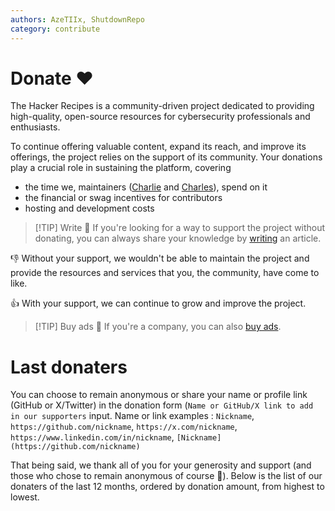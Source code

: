 ```yaml
---
authors: AzeTIIx, ShutdownRepo
category: contribute
---
```


# Donate ❤️

The Hacker Recipes is a community-driven project dedicated to providing high-quality, open-source resources for cybersecurity professionals and enthusiasts. 

To continue offering valuable content, expand its reach, and improve its offerings, the project relies on the support of its community. 
Your donations play a crucial role in sustaining the platform, covering 
- the time we, maintainers ([Charlie](https://www.linkedin.com/in/nwodtuhs/) and [Charles](https://www.linkedin.com/in/charlesaimin/)), spend on it
- the financial or swag incentives for contributors
- hosting and development costs 

> [!TIP] Write 📝
> If you're looking for a way to support the project without donating, you can always share your knowledge by [writing](/contributing/write.md) an article.

:-1: Without your support, we wouldn't be able to maintain the project and provide the resources and services that you, the community, have come to like.

:+1: With your support, we can continue to grow and improve the project.

<DonationPricingTable />

> [!TIP] Buy ads 🌟
> If you're a company, you can also [buy ads](/contributing/ads.md).

<!-- > [!IMPORTANT] Shop 🛍️
> If you prefer to support the project while getting something in return, you can also [shop](https://thehacker.recipes/) some of our merch.-->

# Last donaters

You can choose to remain anonymous or share your name or profile link (GitHub or X/Twitter) in the donation form (`Name or GitHub/X link to add in our supporters` input. Name or link examples : `Nickname`, `https://github.com/nickname`, `https://x.com/nickname`, `https://www.linkedin.com/in/nickname`, `[Nickname](https://github.com/nickname)`

That being said, we thank all of you for your generosity and support (and those who chose to remain anonymous of course 🤫). 
Below is the list of our donaters of the last 12 months, ordered by donation amount, from highest to lowest.

<Donaters />
